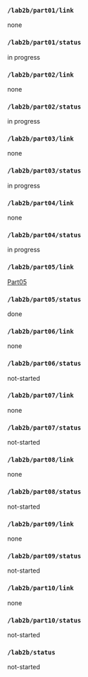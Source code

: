 ### `/lab2b/part01/link`
none
### `/lab2b/part01/status`
in progress
### `/lab2b/part02/link`
none
### `/lab2b/part02/status`
in progress
### `/lab2b/part03/link`
none
### `/lab2b/part03/status`
in progress
### `/lab2b/part04/link`
none
### `/lab2b/part04/status`
in progress
### `/lab2b/part05/link`
[Part05](https://github.com/HaoliangYou/ese5190-2022-lab2b-esp/tree/main/lab/05_i2c_traffic)
### `/lab2b/part05/status`
done
### `/lab2b/part06/link`
none
### `/lab2b/part06/status`
not-started
### `/lab2b/part07/link`
none
### `/lab2b/part07/status`
not-started
### `/lab2b/part08/link`
none
### `/lab2b/part08/status`
not-started
### `/lab2b/part09/link`
none
### `/lab2b/part09/status`
not-started
### `/lab2b/part10/link`
none
### `/lab2b/part10/status`
not-started
### `/lab2b/status`
not-started
